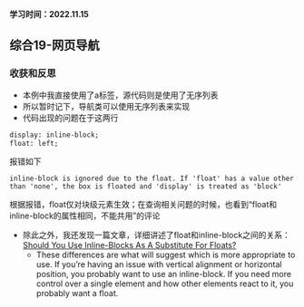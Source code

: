 **学习时间：2022.11.15**
## 综合19-网页导航
### 收获和反思
* 本例中我直接使用了a标签，源代码则是使用了无序列表
* 所以暂时记下，导航类可以使用无序列表来实现
* 代码出现的问题在于这两行
```html
display: inline-block;
float: left;
```
  报错如下
```
inline-block is ignored due to the float. If 'float' has a value other than 'none', the box is floated and 'display' is treated as 'block'
```
  根据报错，float仅对块级元素生效；在查询相关问题的时候，也看到“float和inline-block的属性相同，不能共用”的评论
* 除此之外，我还发现一篇文章，详细讲述了float和inline-block之间的关系：[Should You Use Inline-Blocks As A Substitute For Floats?](https://vanseodesign.com/css/inline-blocks/)
  + These differences are what will suggest which is more appropriate to use. If you’re having an issue with vertical alignment or horizontal position, you probably want to use an inline-block. If you need more control over a single element and how other elements react to it, you probably want a float.